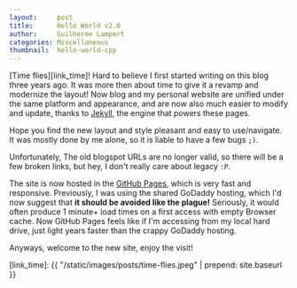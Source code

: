 ```yaml
---
layout:     post
title:      Hello World v2.0
author:     Guilherme Lampert
categories: Miscellaneous
thumbnail:  hello-world-cpp
---
```


[Time flies][link_time]! Hard to believe I first started writing on this blog three years ago.
It was more then about time to give it a revamp and modernize the layout! Now blog
and my personal website are unified under the same platform and appearance, and are now also
much easier to modify and update, thanks to [Jekyll][link_jekyll], the engine that powers these pages.

Hope you find the new layout and style pleasant and easy to use/navigate. It was
mostly done by me alone, so it is liable to have a few bugs `;)`.

Unfortunately, The old blogspot URLs are no longer valid, so there will be a few broken
links, but hey, I don't really care about legacy `:P`.

The site is now hosted in the [GitHub Pages][link_gh_pages], which is very fast and responsive.
Previously, I was using the shared GoDaddy hosting, which I'd now suggest that **it should be avoided
like the plague!** Seriously, it would often produce 1 minute+ load times on a first access with empty
Browser cache. Now GitHub Pages feels like if I'm accessing from my local hard drive, just light years
faster than the crappy GoDaddy hosting.

Anyways, welcome to the new site, enjoy the visit!

[link_jekyll]:   http://jekyllrb.com/
[link_gh_pages]: https://pages.github.com/
[link_time]:     {{ "/static/images/posts/time-flies.jpeg" | prepend: site.baseurl }}

